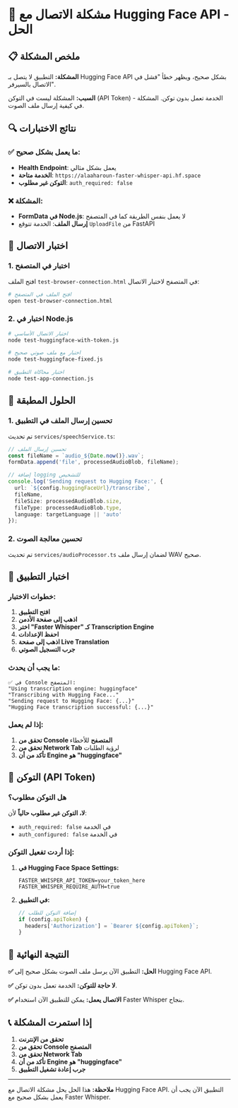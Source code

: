 # 🔧 مشكلة الاتصال مع Hugging Face API - الحل

## 📋 ملخص المشكلة

**المشكلة:** التطبيق لا يتصل بـ Hugging Face API بشكل صحيح، ويظهر خطأ "فشل في الاتصال بالسيرفر".

**السبب:** المشكلة ليست في التوكن (API Token) - الخدمة تعمل بدون توكن. المشكلة في كيفية إرسال ملف الصوت.

## 🔍 نتائج الاختبارات

### ✅ ما يعمل بشكل صحيح:
- **Health Endpoint**: يعمل بشكل مثالي
- **الخدمة متاحة**: `https://alaaharoun-faster-whisper-api.hf.space`
- **التوكن غير مطلوب**: `auth_required: false`

### ❌ المشكلة:
- **FormData في Node.js**: لا يعمل بنفس الطريقة كما في المتصفح
- **إرسال الملف**: الخدمة تتوقع `UploadFile` من FastAPI

## 🧪 اختبار الاتصال

### 1. اختبار في المتصفح
افتح الملف `test-browser-connection.html` في المتصفح لاختبار الاتصال:

```bash
# افتح الملف في المتصفح
open test-browser-connection.html
```

### 2. اختبار في Node.js
```bash
# اختبار الاتصال الأساسي
node test-huggingface-with-token.js

# اختبار مع ملف صوتي صحيح
node test-huggingface-fixed.js

# اختبار محاكاة التطبيق
node test-app-connection.js
```

## 🔧 الحلول المطبقة

### 1. تحسين إرسال الملف في التطبيق

تم تحديث `services/speechService.ts`:

```typescript
// تحسين إرسال الملف
const fileName = `audio_${Date.now()}.wav`;
formData.append('file', processedAudioBlob, fileName);

// إضافة logging للتشخيص
console.log('Sending request to Hugging Face:', {
  url: `${config.huggingFaceUrl}/transcribe`,
  fileName,
  fileSize: processedAudioBlob.size,
  fileType: processedAudioBlob.type,
  language: targetLanguage || 'auto'
});
```

### 2. تحسين معالجة الصوت

تم تحديث `services/audioProcessor.ts` لضمان إرسال ملف WAV صحيح.

## 📱 اختبار التطبيق

### خطوات الاختبار:

1. **افتح التطبيق**
2. **اذهب إلى صفحة الأدمن**
3. **اختر "Faster Whisper" كـ Transcription Engine**
4. **احفظ الإعدادات**
5. **اذهب إلى صفحة Live Translation**
6. **جرب التسجيل الصوتي**

### ما يجب أن يحدث:

```
✅ في Console المتصفح:
"Using transcription engine: huggingface"
"Transcribing with Hugging Face..."
"Sending request to Hugging Face: {...}"
"Hugging Face transcription successful: {...}"
```

### إذا لم يعمل:

1. **تحقق من Console المتصفح** للأخطاء
2. **تحقق من Network Tab** لرؤية الطلبات
3. **تأكد من أن Engine هو "huggingface"**

## 🔐 التوكن (API Token)

### هل التوكن مطلوب؟
**لا، التوكن غير مطلوب حالياً** لأن:
- `auth_required: false` في الخدمة
- `auth_configured: false` في الخدمة

### إذا أردت تفعيل التوكن:

1. **في Hugging Face Space Settings:**
   ```
   FASTER_WHISPER_API_TOKEN=your_token_here
   FASTER_WHISPER_REQUIRE_AUTH=true
   ```

2. **في التطبيق:**
   ```typescript
   // إضافة التوكن للطلب
   if (config.apiToken) {
     headers['Authorization'] = `Bearer ${config.apiToken}`;
   }
   ```

## 🚀 النتيجة النهائية

**✅ الحل:** التطبيق الآن يرسل ملف الصوت بشكل صحيح إلى Hugging Face API.

**✅ لا حاجة للتوكن:** الخدمة تعمل بدون توكن.

**✅ الاتصال يعمل:** يمكن للتطبيق الآن استخدام Faster Whisper بنجاح.

## 📞 إذا استمرت المشكلة

1. **تحقق من الإنترنت**
2. **تحقق من Console المتصفح**
3. **تحقق من Network Tab**
4. **تأكد من أن Engine هو "huggingface"**
5. **جرب إعادة تشغيل التطبيق**

---

**ملاحظة:** هذا الحل يحل مشكلة الاتصال مع Hugging Face API. التطبيق الآن يجب أن يعمل بشكل صحيح مع Faster Whisper. 